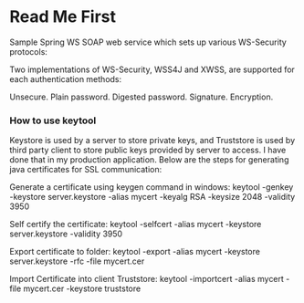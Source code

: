 # Read Me First
Sample Spring WS SOAP web service which sets up various WS-Security protocols:

Two implementations of WS-Security, WSS4J and XWSS, are supported for each authentication methods:

Unsecure.
Plain password.
Digested password.
Signature.
Encryption.

### How to use keytool
Keystore is used by a server to store private keys, and Truststore is used by third party client to store public keys provided by server to access. I have done that in my production application. Below are the steps for generating java certificates for SSL communication:

Generate a certificate using keygen command in windows:
keytool -genkey -keystore server.keystore -alias mycert -keyalg RSA -keysize 2048 -validity 3950

Self certify the certificate:
keytool -selfcert -alias mycert -keystore server.keystore -validity 3950

Export certificate to folder:
keytool -export -alias mycert -keystore server.keystore -rfc -file mycert.cer

Import Certificate into client Truststore:
keytool -importcert -alias mycert -file mycert.cer -keystore truststore

